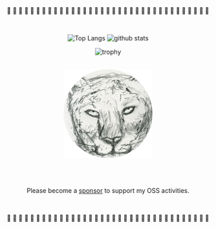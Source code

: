 <br />

<div align="center">
   <p> 🎉 🎉 🎉 🎉 🎉 🎉 🎉 🎉 🎉 🎉 🎉 🎉 🎉 🎉 🎉 🎉 🎉 🎉 🎉 🎉 🎉 🎉 🎉 🎉 🎉 🎉 🎉 🎉 🎉 🎉 🎉 🎉 🎉 🎉 🎉  </p>
</div>

<br />

<p align="center"> 
  <img alt="Top Langs" height="150px" src="https://github-readme-stats.vercel.app/api/top-langs/?username=takkii&layout=compact&show_icons=true&theme=tokyonight" />
  <img alt="github stats" height="150px" src="https://github-readme-stats.vercel.app/api?username=takkii&theme=tokyonight&show_icons=ture" />
</p>

<p align="center"> 
  <img alt="trophy" height="250px" src="https://github-profile-trophy.vercel.app/?username=takkii&theme=tokyonight&column=5" />
</p>

<br />

<div align="center">
  <img src="https://github.com/takkii/takkii/blob/main/images/tiger.png" alt="snow leopard" title="logo">
</div>

<br /><br />

<div align="center">
   <p>Please become a <a href="https://github.com/sponsors/takkii">sponsor</a> to support my OSS activities.</p>
   <br />
</div>

<div align="center">
   <p> 🎉 🎉 🎉 🎉 🎉 🎉 🎉 🎉 🎉 🎉 🎉 🎉 🎉 🎉 🎉 🎉 🎉 🎉 🎉 🎉 🎉 🎉 🎉 🎉 🎉 🎉 🎉 🎉 🎉 🎉 🎉 🎉 🎉 🎉 🎉  </p>
</div>

<br />
<br />
